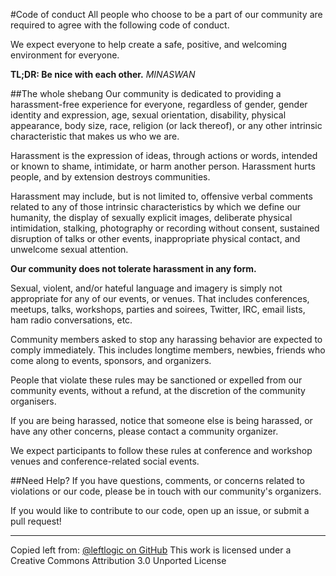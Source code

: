 #Code of conduct
All people who choose to be a part of our community are required to agree with the following code of conduct.

We expect everyone to help create a safe, positive, and welcoming environment for everyone.

**TL;DR: Be nice with each other.** *MINASWAN*

##The whole shebang
Our community is dedicated to providing a harassment-free experience for everyone, regardless of gender, gender identity and expression, age, sexual orientation, disability, physical appearance, body size, race, religion (or lack thereof), or any other intrinsic characteristic that makes us who we are.

Harassment is the expression of ideas, through actions or words, intended or known to shame, intimidate, or harm another person. Harassment hurts people, and by extension destroys communities.

Harassment may include, but is not limited to, offensive verbal comments related to any of those intrinsic characteristics by which we define our humanity, the display of sexually explicit images, deliberate physical intimidation, stalking,  photography or recording without consent, sustained disruption of talks or other events, inappropriate physical contact, and unwelcome sexual attention.

**Our community does not tolerate harassment in any form.**

Sexual, violent, and/or hateful language and imagery is simply not appropriate for any of our events, or venues. That includes conferences, meetups, talks, workshops, parties and soirees, Twitter, IRC, email lists, ham radio conversations, etc.

Community members asked to stop any harassing behavior are expected to comply immediately. This includes longtime members, newbies, friends who come along to events, sponsors, and organizers.

People that violate these rules may be sanctioned or expelled from our community events, without a refund, at the discretion of the community organisers.

If you are being harassed, notice that someone else is being harassed, or have any other concerns, please contact a community organizer.

We expect participants to follow these rules at conference and workshop venues and conference-related social events.

##Need Help?
If you have questions, comments, or concerns related to violations or our code, please be in touch with our community's organizers.

If you would like to contribute to our code, open up an issue, or submit a pull request!

---

Copied left from: [@leftlogic on GitHub](http://github.com/leftlogic/confcodeofconduct.com)
This work is licensed under a Creative Commons Attribution 3.0 Unported License
